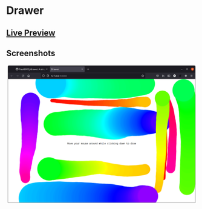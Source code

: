 # Drawer

## [Live Preview](https://simple-drawer.netlify.app/)

## Screenshots

![screen](/screenshot.png)
